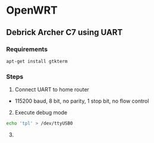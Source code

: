 # OpenWRT

## Debrick Archer C7 using UART

### Requirements
```bash
apt-get install gtkterm
```

### Steps
1. Connect UART to home router
  - 115200 baud, 8 bit, no parity, 1 stop bit, no flow control

2. Execute debug mode
```bash
echo 'tpl' > /dev/ttyUSB0
```

3. 


